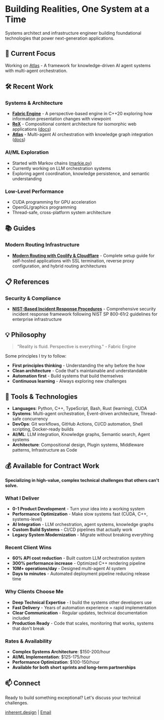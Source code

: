 # Building Realities, One System at a Time

Systems architect and infrastructure engineer building foundational technologies that power next-generation applications.

## 🌌 Current Focus

Working on [Atlas](https://github.com/inherent-design/atlas) - A framework for knowledge-driven AI agent systems with multi-agent orchestration.

## 🛠️ Recent Work

### Systems & Architecture
- **[Fabric Engine](https://github.com/inherent-design/fabric)** - A perspective-based engine in C++20 exploring how information presentation changes with viewpoint
- **[ReX](https://github.com/inherent-design/ReX)** - Compositional content architecture for isomorphic web applications ([docs](https://rex.inherent.design))
- **[Atlas](https://github.com/inherent-design/atlas)** - Multi-agent AI orchestration with knowledge graph integration ([docs](https://atlas.inherent.design))

### AI/ML Exploration
- Started with Markov chains ([markie.py](https://github.com/mannie-exe/markie.py))
- Currently working on LLM orchestration systems
- Exploring agent coordination, knowledge persistence, and semantic understanding

### Low-Level Performance
- CUDA programming for GPU acceleration
- OpenGL/graphics programming
- Thread-safe, cross-platform system architecture

## 📚 Guides

### Modern Routing Infrastructure
- **[Modern Routing with Coolify & Cloudflare](guides/modern-routing/01-you-are-my-route-you-are-my-source.md)** - Complete setup guide for self-hosted applications with SSL termination, reverse proxy configuration, and hybrid routing architectures

## 📋 References

### Security & Compliance
- **[NIST-Based Incident Response Procedures](reference/nist-incident-response-procedures.md)** - Comprehensive security incident response framework following NIST SP 800-61r2 guidelines for enterprise infrastructure

## 💡 Philosophy

> "Reality is fluid. Perspective is everything." - Fabric Engine

Some principles I try to follow:
- **First principles thinking** - Understanding the why before the how
- **Clean architecture** - Code that's maintainable and understandable
- **Automation first** - Build systems that build themselves
- **Continuous learning** - Always exploring new challenges

## 🔧 Tools & Technologies

- **Languages**: Python, C++, TypeScript, Bash, Rust (learning), CUDA
- **Systems**: Multi-agent orchestration, Event-driven architecture, Thread-safe concurrency
- **DevOps**: Git workflows, GitHub Actions, CI/CD automation, Shell scripting, Docker-ready builds
- **AI/ML**: LLM integration, Knowledge graphs, Semantic search, Agent systems
- **Architecture**: Compositional design, Plugin systems, Middleware patterns, Infrastructure as Code

## 💰 Available for Contract Work

**Specializing in high-value, complex technical challenges that others can't solve.**

### What I Deliver
- **0-1 Product Development** - Turn your idea into a working system
- **Performance Optimization** - Make slow systems fast (CUDA, C++, systems-level)
- **AI Integration** - LLM orchestration, agent systems, knowledge graphs
- **Custom Build Systems** - CI/CD pipelines that actually work
- **Legacy System Modernization** - Migrate without breaking everything

### Recent Client Wins
- **60% API cost reduction** - Built custom LLM orchestration system
- **300% performance increase** - Optimized C++ rendering pipeline
- **10M+ operations/day** - Designed multi-agent AI system
- **Days to minutes** - Automated deployment pipeline reducing release time

### Why Clients Choose Me
- **Deep Technical Expertise** - I build the systems other developers use
- **Fast Delivery** - Years of automation experience = rapid implementation
- **Clear Communication** - Regular updates, technical documentation included
- **Production Ready** - Code that scales, monitoring that works, systems that don't break

### Rates & Availability
- **Complex Systems Architecture**: $150-200/hour
- **AI/ML Implementation**: $125-175/hour
- **Performance Optimization**: $100-150/hour
- **Available for both short sprints and long-term partnerships**

## 📫 Connect

Ready to build something exceptional? Let's discuss your technical challenges.

[inherent.design](https://inherent.design) | [Email](mailto:mannie@inherent.design)
